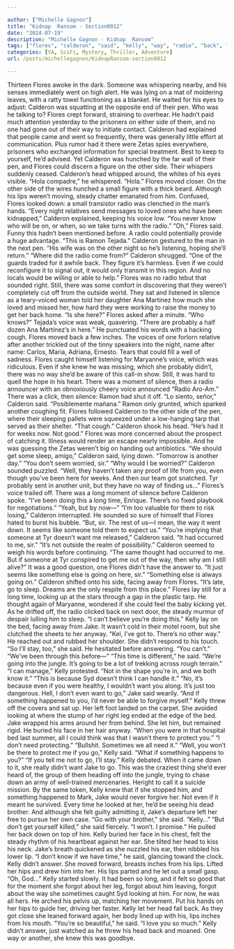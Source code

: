 ```yaml
---

author: ["Michelle Gagnon"]
title: "Kidnap  Ransom - Section0012"
date: "2024-07-19"
description: "Michelle Gagnon - Kidnap  Ransom"
tags: ["flores", "calderon", "said", "kelly", "way", "radio", "back", "jake", "one", "could", "voice", "even", "go", "side", "head", "lip", "would", "another", "time", "something", "someone", "pen", "know", "still", "silence"]
categories: [YA, SciFi, Mystery, Thriller, Adventure]
url: /posts/michellegagnon/KidnapRansom-section0012

---
```



Thirteen
Flores awoke in the dark. Someone was whispering nearby, and his senses immediately went on high alert. He was lying on a mat of moldering leaves, with a ratty towel functioning as a blanket. He waited for his eyes to adjust: Calderon was squatting at the opposite end of their pen. Who was he talking to?
Flores crept forward, straining to overhear. He hadn’t paid much attention yesterday to the prisoners on either side of them, and no one had gone out of their way to initiate contact. Calderon had explained that people came and went so frequently, there was generally little effort at communication. Plus rumor had it there were Zetas spies everywhere, prisoners who exchanged information for special treatment. Best to keep to yourself, he’d advised.
Yet Calderon was hunched by the far wall of their pen, and Flores could discern a figure on the other side.
Their whispers suddenly ceased. Calderon’s head whipped around, the whites of his eyes visible. “Hola compadre,” he whispered.
“Hola.” Flores moved closer. On the other side of the wires hunched a small figure with a thick beard. Although his lips weren’t moving, steady chatter emanated from him. Confused, Flores looked down: a small transistor radio was clenched in the man’s hands.
“Every night relatives send messages to loved ones who have been kidnapped,” Calderon explained, keeping his voice low. “You never know who will be on, or when, so we take turns with the radio.”
“Oh,” Flores said. Funny this hadn’t been mentioned before. A radio could potentially provide a huge advantage.
“This is Ramon Tejada.” Calderon gestured to the man in the next pen. “His wife was on the other night so he’s listening, hoping she’ll return.”
“Where did the radio come from?”
Calderon shrugged. “One of the guards traded for it awhile back. They figure it’s harmless. Even if we could reconfigure it to signal out, it would only transmit in this region. And no locals would be willing or able to help.”
Flores was no radio tebut that sounded right. Still, there was some comfort in discovering that they weren’t completely cut off from the outside world.
They sat and listened in silence as a teary-voiced woman told her daughter Ana Martinez how much she loved and missed her, how hard they were working to raise the money to get her back home.
“Is she here?” Flores asked after a minute.
“Who knows?” Tejada’s voice was weak, quavering. “There are probably a half dozen Ana Martinez’s in here.” He punctuated his words with a hacking cough. Flores moved back a few inches.
The voices of one forlorn relative after another trickled out of the tinny speakers into the night, name after name: Carlos, Maria, Adriana, Ernesto. Tears that could fill a well of sadness. Flores caught himself listening for Maryanne’s voice, which was ridiculous. Even if she knew he was missing, which she probably didn’t, there was no way she’d be aware of this call-in show. Still, it was hard to quell the hope in his heart.
There was a moment of silence, then a radio announcer with an obnoxiously cheery voice announced “Radio Aro-Am.” There was a click, then silence: Ramon had shut it off.
“Lo siento, señor,” Calderon said. “Posiblemente mañana.”
Ramon only grunted, which sparked another coughing fit. Flores followed Calderon to the other side of the pen, where their sleeping pallets were squeezed under a low-hanging tarp that served as their shelter.
“That cough.” Calderon shook his head. “He’s had it for weeks now. Not good.”
Flores was more concerned about the prospect of catching it. Illness would render an escape nearly impossible. And he was guessing the Zetas weren’t big on handing out antibiotics.
“We should get some sleep, amigo,” Calderon said, lying down. “Tomorrow is another day.”
“You don’t seem worried, sir.”
“Why would I be worried?” Calderon sounded puzzled.
“Well, they haven’t taken any proof of life from you, even though you’ve been here for weeks. And then our team got snatched. Tyr probably sent in another unit, but they have no way of finding us…” Flores’s voice trailed off.
There was a long moment of silence before Calderon spoke. “I’ve been doing this a long time, Enrique. There’s no fixed playbook for negotiations.”
“Yeah, but by now—”
“I’m too valuable for them to risk losing,” Calderon interrupted.
He sounded so sure of himself that Flores hated to burst his bubble. “But, sir. The rest of us—I mean, the way it went down. It seems like someone told them to expect us.”
“You’re implying that someone at Tyr doesn’t want me released,” Calderon said.
“It had occurred to me, sir.”
“It’s not outside the realm of possibility.” Calderon seemed to weigh his words before continuing. “The same thought had occurred to me. But if someone at Tyr conspired to get me out of the way, then why am I still alive?”
It was a good question, one Flores didn’t have the answer to. “It just seems like something else is going on here, sir.”
“Something else is always going on.” Calderon shifted onto his side, facing away from Flores. “It’s late, go to sleep. Dreams are the only respite from this place.”
Flores lay still for a long time, looking up at the stars through a gap in the plastic tarp. He thought again of Maryanne, wondered if she could feel the baby kicking yet. As he drifted off, the radio clicked back on next door, the steady murmur of despair lulling him to sleep.
“I can’t believe you’re doing this.” Kelly lay on the bed, facing away from Jake. It wasn’t cold in their motel room, but she clutched the sheets to her anyway.
“Kel, I’ve got to. There’s no other way.”
He reached out and rubbed her shoulder. She didn’t respond to his touch.
“So I’ll stay, too,” she said.
He hesitated before answering. “You can’t.”
“We’ve been through this before—”
“This time is different,” he said. “We’re going into the jungle. It’s going to be a lot of trekking across rough terrain.”
“I can manage,” Kelly protested.
“Not in the shape you’re in, and we both know it.”
“This is because Syd doesn’t think I can handle it.”
“No, it’s because even if you were healthy, I wouldn’t want you along. It’s just too dangerous. Hell, I don’t even want to go,” Jake said wearily. “And if something happened to you, I’d never be able to forgive myself.”
Kelly threw off the covers and sat up. Her left foot landed on the carpet. She avoided looking at where the stump of her right leg ended at the edge of the bed.
Jake wrapped his arms around her from behind. She let him, but remained rigid. He buried his face in her hair anyway. “When you were in that hospital bed last summer, all I could think was that I wasn’t there to protect you.”
“I don’t need protecting.”
“Bullshit. Sometimes we all need it.”
“Well, you won’t be there to protect me if you go,” Kelly said. “What if something happens to you?”
“If you tell me not to go, I’ll stay.”
Kelly debated. When it came down to it, she really didn’t want Jake to go. This was the craziest thing she’d ever heard of, the group of them heading off into the jungle, trying to chase down an army of well-trained mercenaries. Heright to call it a suicide mission.
By the same token, Kelly knew that if she stopped him, and something happened to Mark, Jake would never forgive her. Not even if it meant he survived. Every time he looked at her, he’d be seeing his dead brother. And although she felt guilty admitting it, Jake’s departure left her free to pursue her own case.
“Go with your brother,” she said.
“Kelly…”
“But don’t get yourself killed,” she said fiercely.
“I won’t. I promise.”
He pulled her back down on top of him. Kelly buried her face in his chest, felt the steady rhythm of his heartbeat against her ear. She tilted her head to kiss his neck. Jake’s breath quickened as she nuzzled his ear, then nibbled his lower lip.
“I don’t know if we have time,” he said, glancing toward the clock.
Kelly didn’t answer. She moved forward, breasts inches from his lips. Lifted her hips and drew him into her. His lips parted and he let out a small gasp. “Oh, God…”
Kelly started slowly. It had been so long, and it felt so good that for the moment she forgot about her leg, forgot about him leaving, forgot about the way she sometimes caught Syd looking at him. For now, he was all hers.
He arched his pelvis up, matching her movement. Put his hands on her hips to guide her, driving her faster. Kelly let her head fall back. As they got close she leaned forward again, her body lined up with his, lips inches from his mouth.
“You’re so beautiful,” he said. “I love you so much.”
Kelly didn’t answer, just watched as he threw his head back and moaned. One way or another, she knew this was goodbye.
